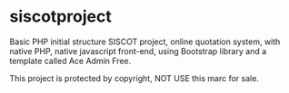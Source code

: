 # siscotproject
 

Basic PHP initial structure SISCOT project, online quotation system, with native PHP, native javascript front-end, using Bootstrap library and a template called Ace Admin Free.

This project is protected by copyright, NOT USE this marc for sale.
